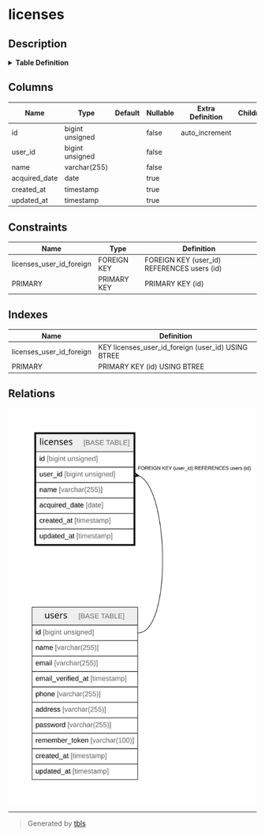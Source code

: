 # licenses

## Description

<details>
<summary><strong>Table Definition</strong></summary>

```sql
CREATE TABLE `licenses` (
  `id` bigint unsigned NOT NULL AUTO_INCREMENT,
  `user_id` bigint unsigned NOT NULL,
  `name` varchar(255) COLLATE utf8mb4_unicode_ci NOT NULL,
  `acquired_date` date DEFAULT NULL,
  `created_at` timestamp NULL DEFAULT NULL,
  `updated_at` timestamp NULL DEFAULT NULL,
  PRIMARY KEY (`id`),
  KEY `licenses_user_id_foreign` (`user_id`),
  CONSTRAINT `licenses_user_id_foreign` FOREIGN KEY (`user_id`) REFERENCES `users` (`id`) ON DELETE CASCADE
) ENGINE=InnoDB DEFAULT CHARSET=utf8mb4 COLLATE=utf8mb4_unicode_ci
```

</details>

## Columns

| Name | Type | Default | Nullable | Extra Definition | Children | Parents | Comment |
| ---- | ---- | ------- | -------- | ---------------- | -------- | ------- | ------- |
| id | bigint unsigned |  | false | auto_increment |  |  |  |
| user_id | bigint unsigned |  | false |  |  | [users](users.md) |  |
| name | varchar(255) |  | false |  |  |  |  |
| acquired_date | date |  | true |  |  |  |  |
| created_at | timestamp |  | true |  |  |  |  |
| updated_at | timestamp |  | true |  |  |  |  |

## Constraints

| Name | Type | Definition |
| ---- | ---- | ---------- |
| licenses_user_id_foreign | FOREIGN KEY | FOREIGN KEY (user_id) REFERENCES users (id) |
| PRIMARY | PRIMARY KEY | PRIMARY KEY (id) |

## Indexes

| Name | Definition |
| ---- | ---------- |
| licenses_user_id_foreign | KEY licenses_user_id_foreign (user_id) USING BTREE |
| PRIMARY | PRIMARY KEY (id) USING BTREE |

## Relations

![er](licenses.svg)

---

> Generated by [tbls](https://github.com/k1LoW/tbls)
